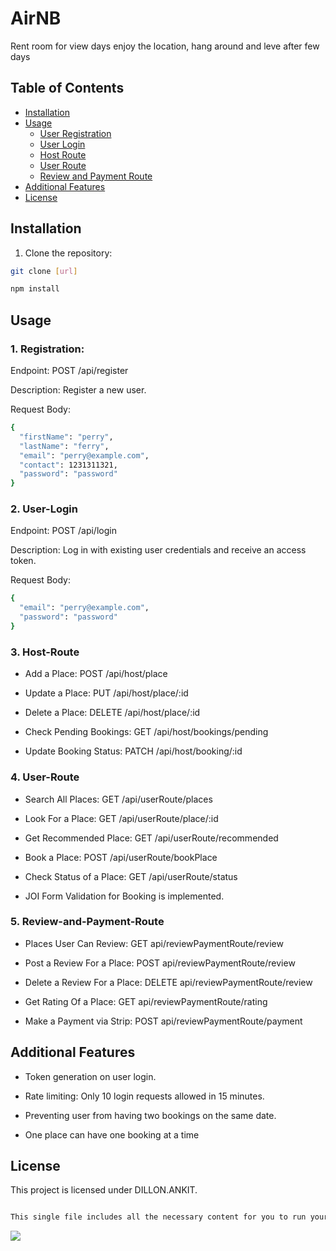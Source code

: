 # AirNB

Rent room for view days enjoy the location, hang around and leve after few days 

## Table of Contents

- [Installation](#installation)
- [Usage](#usage)
  - [User Registration](#user-registration)
  - [User Login](#user-login)
  - [Host Route](#host-route)
  - [User Route](#user-route)
  - [Review and Payment Route](#Review-and-Payment-Route)
- [Additional Features](#additional-features)
- [License](#license)

## Installation

1. Clone the repository:

```bash
git clone [url]

npm install 
```
## Usage
### 1. Registration:

Endpoint: POST /api/register

Description: Register a new user.

Request Body: 
```bash 
{
  "firstName": "perry",
  "lastName": "ferry",
  "email": "perry@example.com",
  "contact": 1231311321,
  "password": "password"
}
```
### 2. User-Login
Endpoint: POST /api/login

Description: Log in with existing user credentials and receive an access token.

Request Body:

```bash
{
  "email": "perry@example.com",
  "password": "password"
}
```

### 3. Host-Route

- Add a Place: POST /api/host/place

- Update a Place: PUT /api/host/place/:id

- Delete a Place: DELETE /api/host/place/:id

- Check Pending Bookings: GET /api/host/bookings/pending

- Update Booking Status: PATCH /api/host/booking/:id

### 4. User-Route

- Search All Places: GET /api/userRoute/places

- Look For a Place: GET /api/userRoute/place/:id

- Get Recommended Place: GET /api/userRoute/recommended

- Book a Place: POST /api/userRoute/bookPlace

- Check Status of a Place: GET /api/userRoute/status
- JOI Form Validation for Booking is implemented.

### 5. Review-and-Payment-Route

- Places User Can Review: GET api/reviewPaymentRoute/review

- Post a Review For a Place: POST api/reviewPaymentRoute/review

- Delete a Review For a Place: DELETE api/reviewPaymentRoute/review

- Get Rating Of a Place: GET api/reviewPaymentRoute/rating

- Make a Payment via Strip: POST api/reviewPaymentRoute/payment

## Additional Features

- Token generation on user login.

- Rate limiting: Only 10 login requests allowed in 15 minutes.

- Preventing user from having two bookings on the same date.

- One place can have one booking at a time 

## License
This project is licensed under DILLON.ANKIT.

```bash 

This single file includes all the necessary content for you to run your code.

```

<img src="readMEAsset/screenshot.png" >